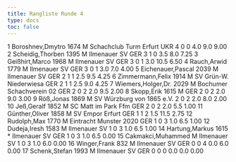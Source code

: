 ```yaml
---
title: Rangliste Runde 4
type: docs
toc: false
---
```


<rangliste>
1	Boroshnev,Dmytro		1674	M	Schachclub Turm Erfurt	UKR	4	0	0	4.0	9.0	9.00
2	Scheidig,Thorben		1395	M	Ilmenauer SV	GER	3	1	0	3.5	8.0	7.25
3	Geißhirt,Marco		1968	M	Ilmenauer SV	GER	3	0	1	3.0	10.5	6.50
4	Rauch,Arwid		1779	M	Ilmenauer SV	GER	3	0	1	3.0	7.0	4.00
5	Eichenauer,Pascal		2039	M	Ilmenauer SV	GER	2	1	1	2.5	9.5	4.25
6	Zimmermann,Felix		1914	M	SV Grün-W. Niederwiesa	GER	2	1	1	2.5	9.0	4.25
7	Wiemers,Holger,Dr.		2029	M	Bochumer Schachverein 02	GER	2	0	2	2.0	9.5	2.00
8	Skopp,Erik		1615	M		GER	2	0	2	2.0	9.0	3.00
9	Röß,Jonas		1869	M	SV Würzburg von 1865 e.V.		2	0	2	2.0	8.0	2.00
10	Jeß,Geralf		1852	M	SC Matt im Park Ffm	GER	2	0	2	2.0	5.5	1.00
11	Günther,Oliver		1858	M	SV Empor Erfurt	GER	1	1	2	1.5	11.5	2.75
12	Rudolph,Max		1770	M	Eintracht Munster 2020	GER	1	0	3	1.0	6.5	1.00
12	Dudeja,Iresh		1583	M	Ilmenauer SV		1	0	3	1.0	6.5	1.00
14	Hartung,Markus		1615	*	Ilmenauer SV	GER	1	0	3	1.0	6.5	0.00
15	Cakmakci,Muhammed			M	Ilmenauer SV		1	0	3	1.0	6.0	0.00
16	Winger,Frank		832	M	Ilmenauer SV	GER	0	0	4	0.0	6.0	0.00
17	Schenk,Stefan		1993	M	Ilmenauer SV	GER	0	0	0	0.0	0.0	0.00
</rangliste>